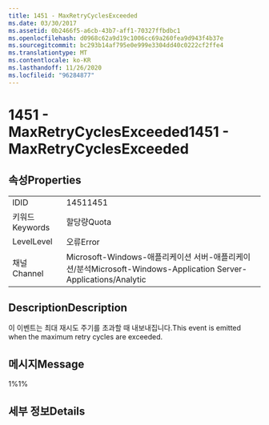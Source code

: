 ```yaml
---
title: 1451 - MaxRetryCyclesExceeded
ms.date: 03/30/2017
ms.assetid: 0b2466f5-a6cb-43b7-aff1-70327ffbdbc1
ms.openlocfilehash: d0968c62a9d19c1006cc69a260fea9d943f4b37e
ms.sourcegitcommit: bc293b14af795e0e999e3304dd40c0222cf2ffe4
ms.translationtype: MT
ms.contentlocale: ko-KR
ms.lasthandoff: 11/26/2020
ms.locfileid: "96284877"
---
```

# <a name="1451---maxretrycyclesexceeded"></a><span data-ttu-id="ca7b5-102">1451 - MaxRetryCyclesExceeded</span><span class="sxs-lookup"><span data-stu-id="ca7b5-102">1451 - MaxRetryCyclesExceeded</span></span>

## <a name="properties"></a><span data-ttu-id="ca7b5-103">속성</span><span class="sxs-lookup"><span data-stu-id="ca7b5-103">Properties</span></span>  
  
|||  
|-|-|  
|<span data-ttu-id="ca7b5-104">ID</span><span class="sxs-lookup"><span data-stu-id="ca7b5-104">ID</span></span>|<span data-ttu-id="ca7b5-105">1451</span><span class="sxs-lookup"><span data-stu-id="ca7b5-105">1451</span></span>|  
|<span data-ttu-id="ca7b5-106">키워드</span><span class="sxs-lookup"><span data-stu-id="ca7b5-106">Keywords</span></span>|<span data-ttu-id="ca7b5-107">할당량</span><span class="sxs-lookup"><span data-stu-id="ca7b5-107">Quota</span></span>|  
|<span data-ttu-id="ca7b5-108">Level</span><span class="sxs-lookup"><span data-stu-id="ca7b5-108">Level</span></span>|<span data-ttu-id="ca7b5-109">오류</span><span class="sxs-lookup"><span data-stu-id="ca7b5-109">Error</span></span>|  
|<span data-ttu-id="ca7b5-110">채널</span><span class="sxs-lookup"><span data-stu-id="ca7b5-110">Channel</span></span>|<span data-ttu-id="ca7b5-111">Microsoft-Windows-애플리케이션 서버-애플리케이션/분석</span><span class="sxs-lookup"><span data-stu-id="ca7b5-111">Microsoft-Windows-Application Server-Applications/Analytic</span></span>|  
  
## <a name="description"></a><span data-ttu-id="ca7b5-112">Description</span><span class="sxs-lookup"><span data-stu-id="ca7b5-112">Description</span></span>  

 <span data-ttu-id="ca7b5-113">이 이벤트는 최대 재시도 주기를 초과할 때 내보내집니다.</span><span class="sxs-lookup"><span data-stu-id="ca7b5-113">This event is emitted when the maximum retry cycles are exceeded.</span></span>  
  
## <a name="message"></a><span data-ttu-id="ca7b5-114">메시지</span><span class="sxs-lookup"><span data-stu-id="ca7b5-114">Message</span></span>  

 <span data-ttu-id="ca7b5-115">1%</span><span class="sxs-lookup"><span data-stu-id="ca7b5-115">1%</span></span>  
  
## <a name="details"></a><span data-ttu-id="ca7b5-116">세부 정보</span><span class="sxs-lookup"><span data-stu-id="ca7b5-116">Details</span></span>
